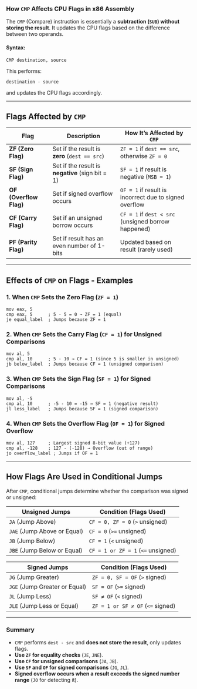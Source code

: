 ### **How `CMP` Affects CPU Flags in x86 Assembly**
The `CMP` (Compare) instruction is essentially a **subtraction (`SUB`) without storing the result**. It updates the CPU flags based on the difference between two operands.

#### **Syntax:**
```assembly
CMP destination, source
```
This performs:
```
destination - source
```
and updates the CPU flags accordingly.

---

## **Flags Affected by `CMP`**
| **Flag** | **Description** | **How It’s Affected by `CMP`** |
|----------|---------------|--------------------------------|
| **ZF (Zero Flag)** | Set if the result is **zero** (`dest == src`) | `ZF = 1` if `dest == src`, otherwise `ZF = 0` |
| **SF (Sign Flag)** | Set if the result is **negative** (sign bit = 1) | `SF = 1` if result is negative (`MSB = 1`) |
| **OF (Overflow Flag)** | Set if signed overflow occurs | `OF = 1` if result is incorrect due to signed overflow |
| **CF (Carry Flag)** | Set if an unsigned borrow occurs | `CF = 1` if `dest < src` (unsigned borrow happened) |
| **PF (Parity Flag)** | Set if result has an even number of 1-bits | Updated based on result (rarely used) |

---

## **Effects of `CMP` on Flags - Examples**
### **1. When `CMP` Sets the Zero Flag (`ZF = 1`)**
```assembly
mov eax, 5
cmp eax, 5      ; 5 - 5 = 0 → ZF = 1 (equal)
je equal_label  ; Jumps because ZF = 1
```

### **2. When `CMP` Sets the Carry Flag (`CF = 1`) for Unsigned Comparisons**
```assembly
mov al, 5
cmp al, 10      ; 5 - 10 → CF = 1 (since 5 is smaller in unsigned)
jb below_label  ; Jumps because CF = 1 (unsigned comparison)
```

### **3. When `CMP` Sets the Sign Flag (`SF = 1`) for Signed Comparisons**
```assembly
mov al, -5
cmp al, 10      ; -5 - 10 = -15 → SF = 1 (negative result)
jl less_label   ; Jumps because SF = 1 (signed comparison)
```

### **4. When `CMP` Sets the Overflow Flag (`OF = 1`) for Signed Overflow**
```assembly
mov al, 127     ; Largest signed 8-bit value (+127)
cmp al, -128    ; 127 - (-128) → Overflow (out of range)
jo overflow_label ; Jumps if OF = 1
```

---

## **How Flags Are Used in Conditional Jumps**
After `CMP`, conditional jumps determine whether the comparison was signed or unsigned:

| **Unsigned Jumps** | **Condition (Flags Used)** |
|-------------------|--------------------------|
| `JA` (Jump Above) | `CF = 0, ZF = 0` (`>` unsigned) |
| `JAE` (Jump Above or Equal) | `CF = 0` (`>=` unsigned) |
| `JB` (Jump Below) | `CF = 1` (`<` unsigned) |
| `JBE` (Jump Below or Equal) | `CF = 1 or ZF = 1` (`<=` unsigned) |

| **Signed Jumps** | **Condition (Flags Used)** |
|-----------------|--------------------------|
| `JG` (Jump Greater) | `ZF = 0, SF = OF` (`>` signed) |
| `JGE` (Jump Greater or Equal) | `SF = OF` (`>=` signed) |
| `JL` (Jump Less) | `SF ≠ OF` (`<` signed) |
| `JLE` (Jump Less or Equal) | `ZF = 1 or SF ≠ OF` (`<=` signed) |

---

### **Summary**
- `CMP` performs `dest - src` and **does not store the result**, only updates flags.
- **Use `ZF` for equality checks** (`JE`, `JNE`).
- **Use `CF` for unsigned comparisons** (`JA`, `JB`).
- **Use `SF` and `OF` for signed comparisons** (`JG`, `JL`).
- **Signed overflow occurs when a result exceeds the signed number range** (`JO` for detecting it).
